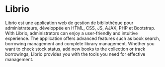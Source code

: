 # Librio
Librio est une application web de gestion de bibliothèque pour administrateurs, développée en HTML, CSS, JS, AJAX, PHP et Bootstrap.
With Librio, administrators can enjoy a user-friendly and intuitive experience. The application offers advanced features such as book search, borrowing management and complete library management. Whether you want to check stock status, add new books to the collection or track borrowings, Librio provides you with the tools you need for effective management.

